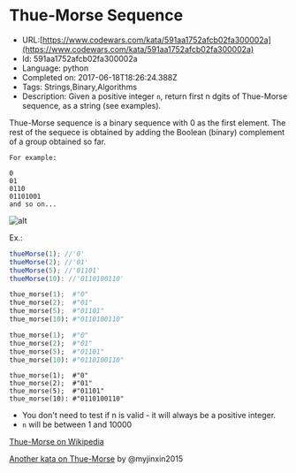 # Thue-Morse Sequence

 - URL:[https://www.codewars.com/kata/591aa1752afcb02fa300002a](https://www.codewars.com/kata/591aa1752afcb02fa300002a)
 - Id: 591aa1752afcb02fa300002a
 - Language: python
 - Completed on: 2017-06-18T18:26:24.388Z
 - Tags: Strings,Binary,Algorithms
 - Description:
Given a positive integer `n`, return first n dgits of Thue-Morse sequence, as a string (see examples).

Thue-Morse sequence is a binary sequence with 0 as the first element. The rest of the sequece is obtained by adding the Boolean (binary) complement of a group obtained so far.

```
For example:

0
01
0110
01101001
and so on...
```

![alt](https://upload.wikimedia.org/wikipedia/commons/f/f1/Morse-Thue_sequence.gif)


Ex.:
```javascript
thueMorse(1); //'0'
thueMorse(2); //'01'
thueMorse(5); //'01101'
thueMorse(10): //'0110100110'
```
```python
thue_morse(1);  #"0"
thue_morse(2);  #"01"
thue_morse(5);  #"01101"
thue_morse(10): #"0110100110"
```
```ruby
thue_morse(1);  #"0"
thue_morse(2);  #"01"
thue_morse(5);  #"01101"
thue_morse(10): #"0110100110"
```
```crystal
thue_morse(1);  #"0"
thue_morse(2);  #"01"
thue_morse(5);  #"01101"
thue_morse(10): #"0110100110"
```

- You don't need to test if n is valid - it will always be a positive integer.
- `n` will be between 1 and 10000

[Thue-Morse on Wikipedia](https://en.wikipedia.org/wiki/Thue%E2%80%93Morse_sequence)

[Another kata on Thue-Morse](https://www.codewars.com/kata/simple-fun-number-106-is-thue-morse) by @myjinxin2015


